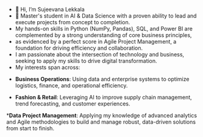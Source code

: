 - 👋 Hi, I’m Sujeevana Lekkala
- 👀 Master's student in AI & Data Science with a proven ability to lead and execute projects from concept to completion.
- My hands-on skills in Python (NumPy, Pandas), SQL, and Power BI are complemented by a strong understanding of core business principles,
- as evidenced by a perfect score in Agile Project Management, a foundation for driving efficiency and collaboration.
- I am passionate about the intersection of technology and business, seeking to apply my skills to drive digital transformation.
- My interests span across:
 * **Business Operations**: Using data and enterprise systems to optimize logistics, finance, and operational efficiency.
   
 * **Fashion & Retail**: Leveraging AI to improve supply chain management, trend forecasting, and customer experiences.

 ***Data Project Management**: Applying my knowledge of advanced analytics and Agile methodologies to build and manage robust, data-driven solutions from start to finish.


<!---
Sujji1434/Sujji1434 is a ✨ special ✨ repository because its `README.md` (this file) appears on your GitHub profile.
You can click the Preview link to take a look at your changes.
--->
